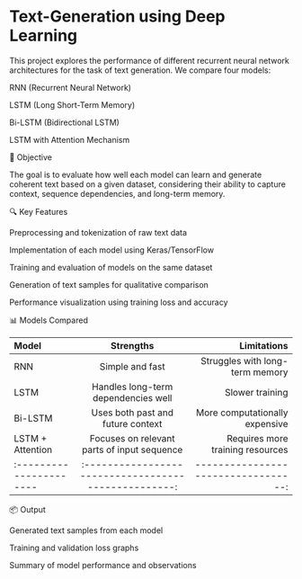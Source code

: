 # Text-Generation using Deep Learning
This project explores the performance of different recurrent neural network architectures for the task of text generation. We compare four models: 

RNN (Recurrent Neural Network)

LSTM (Long Short-Term Memory) 

Bi-LSTM (Bidirectional LSTM)

LSTM with Attention Mechanism

📌 Objective

The goal is to evaluate how well each model can learn and generate coherent text based on a given dataset, considering their ability to capture context, sequence dependencies, and long-term memory.

🔍 Key Features

Preprocessing and tokenization of raw text data

Implementation of each model using Keras/TensorFlow

Training and evaluation of models on the same dataset

Generation of text samples for qualitative comparison

Performance visualization using training loss and accuracy

📊 Models Compared

| Model	                | Strengths                                          |	Limitations
|:----------------------|:--------------------------------------------------:|----------------------------------:|
RNN	                    | Simple and fast                                    | Struggles with long-term memory
|LSTM	                  | Handles long-term dependencies well	               | Slower training
|Bi-LSTM	              | Uses both past and future context	                 | More computationally expensive
|LSTM + Attention	      | Focuses on relevant parts of input sequence	       | Requires more training resources
|:----------------------|:--------------------------------------------------:|----------------------------------:|



📦 Output

Generated text samples from each model

Training and validation loss graphs

Summary of model performance and observations


